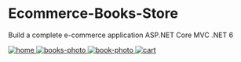 
<h1 align="left">
  Ecommerce-Books-Store
</h1>

Build a complete e-commerce application ASP.NET Core  MVC  .NET 6


 
<a href="https://github.com/itsyst/ecommerce-books-store">
 <img src="https://i.ibb.co/jvS7Rk9/home.png" alt="home" border="0">
 <img src="https://i.ibb.co/RPtq7hw/books-photo.png" alt="books-photo" border="0"> 
 <img src="https://i.ibb.co/DDMhzbw/book-photo.png" alt="book-photo" border="0"> 
 <img src="https://i.ibb.co/Snc2cZj/cart.png" alt="cart" border="0"> 
</a>

 

  


